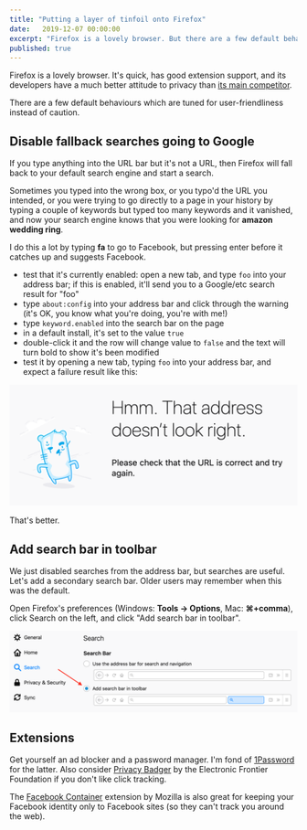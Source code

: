 ```yaml
---
title: "Putting a layer of tinfoil onto Firefox"
date:	2019-12-07 00:00:00
excerpt: "Firefox is a lovely browser. But there are a few default behaviours which are tuned for user-friendliness instead of caution."
published: true
---
```


Firefox is a lovely browser. It's quick, has good extension support, and its developers have a much better attitude to privacy than [its main competitor](https://en.wikipedia.org/wiki/Usage_share_of_web_browsers#/media/File:StatCounter-browser-ww-monthly-200901-201905.png).

There are a few default behaviours which are tuned for user-friendliness instead of caution.



## Disable fallback searches going to Google

If you type anything into the URL bar but it's not a URL, then Firefox will fall back to your default search engine and start a search.

Sometimes you typed into the wrong box, or you typo'd the URL you intended, or you were trying to go directly to a page in your history by typing a couple of keywords but typed too many keywords and it vanished, and now your search engine knows that you were looking for **amazon wedding ring**.

I do this a lot by typing **fa** to go to Facebook, but pressing enter before it catches up and suggests Facebook.

- test that it's currently enabled: open a new tab, and type `foo` into your address bar; if this is enabled, it'll send you to a Google/etc search result for "foo"
- type `about:config` into your address bar and click through the warning (it's OK, you know what you're doing, you're with me!)
- type `keyword.enabled` into the search bar on the page
- in a default install, it's set to the value `true`
- double-click it and the row will change value to `false` and the text will turn bold to show it's been modified
- test it by opening a new tab, typing `foo` into your address bar, and expect a failure result like this:

![Screenshot of Firefox error page: "Please check that the URL is correct and try again."](/assets/firefox_fallback_search_disabled_error.png)

That's better.


## Add search bar in toolbar

We just disabled searches from the address bar, but searches are useful. Let's add a secondary search bar. Older users may remember when this was the default.

Open Firefox's preferences (Windows: **Tools -> Options**, Mac: **⌘+comma**), click Search on the left, and click "Add search bar in toolbar".

![Screenshot of Firefox settings pane and pointing to "Add search bar in toolbar"](/assets/firefox_add_search_bar.png)


## Extensions

Get yourself an ad blocker and a password manager. I'm fond of [1Password](https://1password.com) for the latter. Also consider [Privacy Badger](https://addons.mozilla.org/en-US/firefox/addon/privacy-badger17/) by the Electronic Frontier Foundation if you don't like click tracking.

The [Facebook Container](https://addons.mozilla.org/en-US/firefox/addon/facebook-container/) extension by Mozilla is also great for keeping your Facebook identity only to Facebook sites (so they can't track you around the web).

